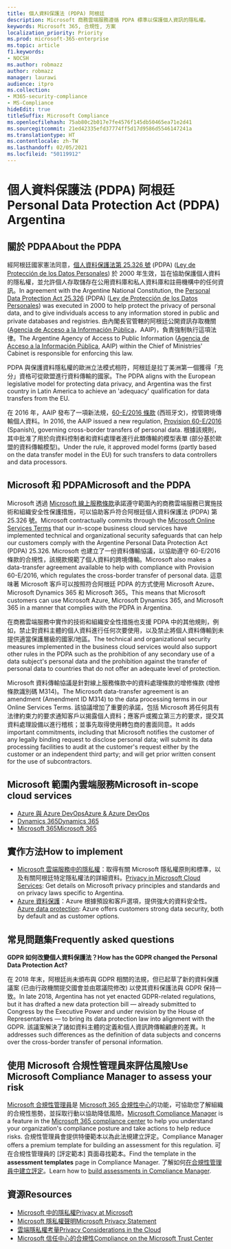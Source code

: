 ```yaml
---
title: 個人資料保護法 (PDPA) 阿根廷
description: Microsoft 商務雲端服務遵循 PDPA 標準以保護個人資訊的隱私權。
keywords: Microsoft 365, 合規性, 方案
localization_priority: Priority
ms.prod: microsoft-365-enterprise
ms.topic: article
f1.keywords:
- NOCSH
ms.author: robmazz
author: robmazz
manager: laurawi
audience: itpro
ms.collection:
- M365-security-compliance
- MS-Compliance
hideEdit: true
titleSuffix: Microsoft Compliance
ms.openlocfilehash: 75ab80c2b017e7fe4576f145db50465ea71e2d41
ms.sourcegitcommit: 21ed42335efd37774ff5d17d9586d5546147241a
ms.translationtype: HT
ms.contentlocale: zh-TW
ms.lasthandoff: 02/05/2021
ms.locfileid: "50119912"
---
```

# <a name="personal-data-protection-act-pdpa-argentina"></a><span data-ttu-id="dd319-104">個人資料保護法 (PDPA) 阿根廷</span><span class="sxs-lookup"><span data-stu-id="dd319-104">Personal Data Protection Act (PDPA) Argentina</span></span>

## <a name="about-the-pdpa"></a><span data-ttu-id="dd319-105">關於 PDPA</span><span class="sxs-lookup"><span data-stu-id="dd319-105">About the PDPA</span></span>

<span data-ttu-id="dd319-106">經阿根廷國家憲法同意，[個人資料保護法第 25.326 號](http://www.jus.gob.ar/media/3201023/personal_data_protection_act25326.pdf) (PDPA) ([Ley de Protección de los Datos Personales](http://servicios.infoleg.gob.ar/infolegInternet/anexos/60000-64999/64790/norma.htm)) 於 2000 年生效，旨在協助保護個人資料的隱私權，並允許個人存取儲存在公用資料庫和私人資料庫和註冊機構中的任何資訊。</span><span class="sxs-lookup"><span data-stu-id="dd319-106">In agreement with the Argentine National Constitution, the [Personal Data Protection Act 25.326](http://www.jus.gob.ar/media/3201023/personal_data_protection_act25326.pdf) (PDPA) ([Ley de Protección de los Datos Personales](http://servicios.infoleg.gob.ar/infolegInternet/anexos/60000-64999/64790/norma.htm)) was executed in 2000 to help protect the privacy of personal data, and to give individuals access to any information stored in public and private databases and registries.</span></span> <span data-ttu-id="dd319-107">由內閣長官管轄的阿根廷公開資訊存取機關 ([Agencia de Acceso a la Información Pública](https://www.argentina.gob.ar/aaip)，AAIP)，負責強制執行這項法律。</span><span class="sxs-lookup"><span data-stu-id="dd319-107">The Argentine Agency of Access to Public Information ([Agencia de Acceso a la Información Pública](https://www.argentina.gob.ar/aaip), AAIP) within the Chief of Ministries' Cabinet is responsible for enforcing this law.</span></span>

<span data-ttu-id="dd319-108">PDPA 與保護資料隱私權的歐洲立法模式相符，阿根廷是拉丁美洲第一個獲得「充分」資格可從歐盟進行資料傳輸的國家。</span><span class="sxs-lookup"><span data-stu-id="dd319-108">The PDPA aligns with the European legislative model for protecting data privacy, and Argentina was the first country in Latin America to achieve an 'adequacy' qualification for data transfers from the EU.</span></span>

<span data-ttu-id="dd319-109">在 2016 年，AAIP 發布了一項新法規，[60-E/2016 條款](http://servicios.infoleg.gob.ar/infolegInternet/anexos/265000-269999/267922/norma.htm) (西班牙文)，控管跨境傳輸個人資料。</span><span class="sxs-lookup"><span data-stu-id="dd319-109">In 2016, the AAIP issued a new regulation, [Provision 60-E/2016](http://servicios.infoleg.gob.ar/infolegInternet/anexos/265000-269999/267922/norma.htm) (Spanish), governing cross-border transfers of personal data.</span></span> <span data-ttu-id="dd319-110">根據該規則，其中批准了用於向資料控制者和資料處理者進行此類傳輸的模型表單 (部分基於歐盟的資料傳輸模型)。</span><span class="sxs-lookup"><span data-stu-id="dd319-110">Under the rule, it approved model forms (partly based on the data transfer model in the EU) for such transfers to data controllers and data processors.</span></span>

## <a name="microsoft-and-the-pdpa"></a><span data-ttu-id="dd319-111">Microsoft 和 PDPA</span><span class="sxs-lookup"><span data-stu-id="dd319-111">Microsoft and the PDPA</span></span>

<span data-ttu-id="dd319-112">Microsoft 透過 [ Microsoft 線上服務條款](https://www.microsoftvolumelicensing.com/DocumentSearch.aspx?Mode=3&DocumentTypeId=31)承諾遵守範圍內的商務雲端服務已實施技術和組織安全性保護措施，可以協助客戶符合阿根廷個人資料保護法 (PDPA) 第 25.326 號。</span><span class="sxs-lookup"><span data-stu-id="dd319-112">Microsoft contractually commits through the [Microsoft Online Services Terms](https://www.microsoftvolumelicensing.com/DocumentSearch.aspx?Mode=3&DocumentTypeId=31) that our in-scope business cloud services have implemented technical and organizational security safeguards that can help our customers comply with the Argentine Personal Data Protection Act (PDPA) 25.326.</span></span> <span data-ttu-id="dd319-113">Microsoft 也建立了一份資料傳輸協議，以協助遵守 60-E/2016 條款的合規性，該規款規範了個人資料的跨境傳輸。</span><span class="sxs-lookup"><span data-stu-id="dd319-113">Microsoft also makes a data-transfer agreement available to help with compliance with Provision 60-E/2016, which regulates the cross-border transfer of personal data.</span></span> <span data-ttu-id="dd319-114">這意味著 Microsoft 客戶可以按照符合阿根廷 PDPA 的方式使用 Microsoft Azure、Microsoft Dynamics 365 和 Microsoft 365。</span><span class="sxs-lookup"><span data-stu-id="dd319-114">This means that Microsoft customers can use Microsoft Azure, Microsoft Dynamics 365, and Microsoft 365 in a manner that complies with the PDPA in Argentina.</span></span>

<span data-ttu-id="dd319-115">在商務雲端服務中實作的技術和組織安全性措施也支援 PDPA 中的其他規則，例如，禁止對資料主體的個人資料進行任何次要使用，以及禁止將個人資料傳輸到未提供適當保護層級的國家/地區。</span><span class="sxs-lookup"><span data-stu-id="dd319-115">The technical and organizational security measures implemented in the business cloud services would also support other rules in the PDPA such as the prohibition of any secondary use of a data subject's personal data and the prohibition against the transfer of personal data to countries that do not offer an adequate level of protection.</span></span>

<span data-ttu-id="dd319-116">Microsoft 資料傳輸協議是針對線上服務條款中的資料處理條款的增修條款 (增修條款識別碼 M314)。</span><span class="sxs-lookup"><span data-stu-id="dd319-116">The Microsoft data-transfer agreement is an amendment (Amendment ID M314) to the data processing terms in our Online Services Terms.</span></span> <span data-ttu-id="dd319-117">該協議增加了重要的承諾，包括 Microsoft 將任何具有法律約束力的要求通知客戶以揭露個人資料；應客戶或獨立第三方的要求，提交其資料處理設備以進行稽核；並事先取得使用轉包商的書面同意。</span><span class="sxs-lookup"><span data-stu-id="dd319-117">It adds important commitments, including that Microsoft notifies the customer of any legally binding request to disclose personal data; will submit its data processing facilities to audit at the customer's request either by the customer or an independent third party; and will get prior written consent for the use of subcontractors.</span></span>

## <a name="microsoft-in-scope-cloud-services"></a><span data-ttu-id="dd319-118">Microsoft 範圍內雲端服務</span><span class="sxs-lookup"><span data-stu-id="dd319-118">Microsoft in-scope cloud services</span></span>

- [<span data-ttu-id="dd319-119">Azure 與 Azure DevOps</span><span class="sxs-lookup"><span data-stu-id="dd319-119">Azure & Azure DevOps</span></span>](https://gallery.technet.microsoft.com/Overview-of-Azure-c1be3942)
- [<span data-ttu-id="dd319-120">Dynamics 365</span><span class="sxs-lookup"><span data-stu-id="dd319-120">Dynamics 365</span></span>](https://download.microsoft.com/download/E/1/9/E1977163-7A86-4812-AC18-C03ADC958AAF/Microsoft_Dynamics_365_Cloud_Service_Compliance_Datasheet.pdf)
- [<span data-ttu-id="dd319-121">Microsoft 365</span><span class="sxs-lookup"><span data-stu-id="dd319-121">Microsoft 365</span></span>](https://servicetrust.microsoft.com/ViewPage/TrustDocuments?command=Download&downloadType=Document&downloadId=9f756cce-b15d-45a9-94d7-6a583dee4401&docTab=6d000410-c9e9-11e7-9a91-892aae8839ad_Compliance_Guides)

## <a name="how-to-implement"></a><span data-ttu-id="dd319-122">實作方法</span><span class="sxs-lookup"><span data-stu-id="dd319-122">How to implement</span></span>

- <span data-ttu-id="dd319-123">[Microsoft 雲端服務中的隱私權](https://www.microsoft.com/download/details.aspx?id=55710)：取得有關 Microsoft 隱私權原則和標準，以及有關阿根廷特定隱私權法的詳細資料。</span><span class="sxs-lookup"><span data-stu-id="dd319-123">[Privacy in Microsoft Cloud Services](https://www.microsoft.com/download/details.aspx?id=55710): Get details on Microsoft privacy principles and standards and on privacy laws specific to Argentina.</span></span>  
- <span data-ttu-id="dd319-124">[Azure 資料保護](/azure/security/azure-protection-of-customer-data)：Azure 根據預設和客戶選項，提供強大的資料安全性。</span><span class="sxs-lookup"><span data-stu-id="dd319-124">[Azure data protection](/azure/security/azure-protection-of-customer-data): Azure offers customers strong data security, both by default and as customer options.</span></span>

## <a name="frequently-asked-questions"></a><span data-ttu-id="dd319-125">常見問題集</span><span class="sxs-lookup"><span data-stu-id="dd319-125">Frequently asked questions</span></span>

<span data-ttu-id="dd319-126">**GDPR 如何改變個人資料保護法？**</span><span class="sxs-lookup"><span data-stu-id="dd319-126">**How has the GDPR changed the Personal Data Protection Act?**</span></span>

<span data-ttu-id="dd319-127">在 2018 年末，阿根廷尚未頒布與 GDPR 相關的法規，但已起草了新的資料保護議案 (已由行政機關提交國會並由眾議院修改) 以使其資料保護法與 GDPR 保持一致。</span><span class="sxs-lookup"><span data-stu-id="dd319-127">In late 2018, Argentina has not yet enacted GDPR-related regulations, but it has drafted a new data protection bill — already submitted to Congress by the Executive Power and under revision by the House of Representatives — to bring its data protection law into alignment with the GDPR.</span></span> <span data-ttu-id="dd319-128">該議案解決了諸如資料主體的定義和個人資訊跨傳輸顧慮的差異。</span><span class="sxs-lookup"><span data-stu-id="dd319-128">It addresses such differences as the definition of data subjects and concerns over the cross-border transfer of personal information.</span></span>

## <a name="use-microsoft-compliance-manager-to-assess-your-risk"></a><span data-ttu-id="dd319-129">使用 Microsoft 合規性管理員來評估風險</span><span class="sxs-lookup"><span data-stu-id="dd319-129">Use Microsoft Compliance Manager to assess your risk</span></span>

<span data-ttu-id="dd319-130">[Microsoft 合規性管理員](/microsoft-365/compliance/compliance-manager)是 [Microsoft 365 合規性中心](/microsoft-365/compliance/microsoft-365-compliance-center)的功能，可協助您了解組織的合規性態勢，並採取行動以協助降低風險。</span><span class="sxs-lookup"><span data-stu-id="dd319-130">[Microsoft Compliance Manager](/microsoft-365/compliance/compliance-manager) is a feature in the [Microsoft 365 compliance center](/microsoft-365/compliance/microsoft-365-compliance-center) to help you understand your organization's compliance posture and take actions to help reduce risks.</span></span> <span data-ttu-id="dd319-131">合規性管理員會提供特優範本以為此法規建立評定。</span><span class="sxs-lookup"><span data-stu-id="dd319-131">Compliance Manager offers a premium template for building an assessment for this regulation.</span></span> <span data-ttu-id="dd319-132">可在合規性管理員的 [評定範本] 頁面尋找範本。</span><span class="sxs-lookup"><span data-stu-id="dd319-132">Find the template in the **assessment templates** page in Compliance Manager.</span></span> <span data-ttu-id="dd319-133">了解如何[在合規性管理員中建立評定](/microsoft-365/compliance/compliance-manager-assessments)。</span><span class="sxs-lookup"><span data-stu-id="dd319-133">Learn how to [build assessments in Compliance Manager](/microsoft-365/compliance/compliance-manager-assessments).</span></span>

## <a name="resources"></a><span data-ttu-id="dd319-134">資源</span><span class="sxs-lookup"><span data-stu-id="dd319-134">Resources</span></span>

- [<span data-ttu-id="dd319-135">Microsoft 中的隱私權</span><span class="sxs-lookup"><span data-stu-id="dd319-135">Privacy at Microsoft</span></span>](https://privacy.microsoft.com)
- [<span data-ttu-id="dd319-136">Microsoft 隱私權聲明</span><span class="sxs-lookup"><span data-stu-id="dd319-136">Microsoft Privacy Statement</span></span>](https://privacy.microsoft.com/privacystatement)
- [<span data-ttu-id="dd319-137">雲端隱私權考量</span><span class="sxs-lookup"><span data-stu-id="dd319-137">Privacy Considerations in the Cloud</span></span>](https://download.microsoft.com/download/0/9/D/09DE47F6-F9E5-4C14-B9E8-E8119A130ACC/Privacy_considerations_in_the_cloud.pdf)
- [<span data-ttu-id="dd319-138">Microsoft 信任中心的合規性</span><span class="sxs-lookup"><span data-stu-id="dd319-138">Compliance on the Microsoft Trust Center</span></span>](https://www.microsoft.com/trust-center/compliance/compliance-overview)
